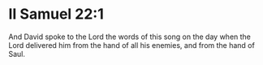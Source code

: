 # II Samuel 22:1

And David spoke to the Lord the words of this song on the day when the Lord delivered him from the hand of all his enemies, and from the hand of Saul.
